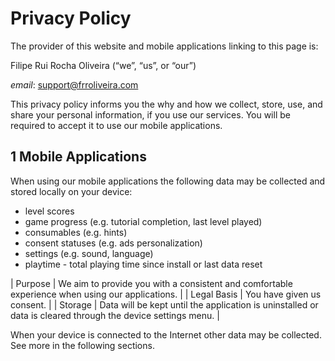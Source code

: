 # Privacy Policy

The provider of this website and mobile applications linking to this page is:

Filipe Rui Rocha Oliveira (“we”, “us”, or “our”)

*email*: <support@frroliveira.com>

This privacy policy informs you the why and how we collect, store, use, and share your personal information, if you use our services. You will be required to accept it to use our mobile applications.


## 1 Mobile Applications

When using our mobile applications the following data may be collected and stored locally on your device:

* level scores
* game progress (e.g. tutorial completion, last level played)
* consumables (e.g. hints)
* consent statuses (e.g. ads personalization)
* settings (e.g. sound, language)
* playtime - total playing time since install or last data reset


| Purpose | We aim to provide you with a consistent and comfortable experience when using our applications. |
| Legal Basis | You have given us consent. |
| Storage | Data will be kept until the application is uninstalled or data is cleared through the device settings menu. |


When your device is connected to the Internet other data may be collected. See more in the following sections.


